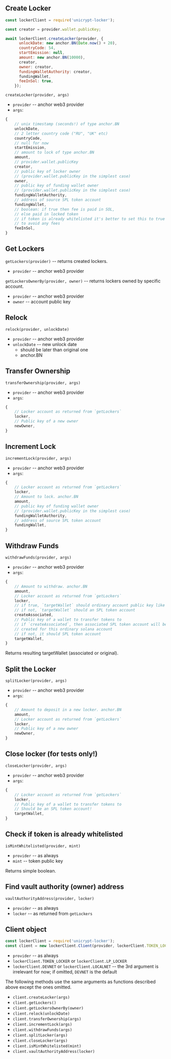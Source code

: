 ## Create Locker

```js
const lockerClient = require('unicrypt-locker');

const creator = provider.wallet.publicKey;

await lockerClient.createLocker(provider, {
      unlockDate: new anchor.BN(Date.now() + 20),
      countryCode: 54,
      startEmission: null,
      amount: new anchor.BN(10000),
      creator,
      owner: creator,
      fundingWalletAuthority: creator,
      fundingWallet,
      feeInSol: true,
    });
```

`createLocker(provider, args)`

* `provider` -- anchor web3 provider
* `args`:

```js
{
    // unix timestamp (seconds!) of type anchor.BN
    unlockDate,
    // 2 letter country code ("RU", "UK" etc)
    countryCode,
    // null for now
    startEmission,
    // amount to lock of type anchor.BN
    amount,
    // provider.wallet.publicKey
    creator,
    // public key of locker owner
    // (provider.wallet.publicKey in the simplest case)
    owner,
    // public key of funding wallet owner
    // (provider.wallet.publicKey in the simplest case)
    fundingWalletAuthority,
    // address of source SPL token account
    fundingWallet,
    // boolean: if true then fee is paid in SOL,
    // else paid in locked token
    // if token is already whitelisted it's better to set this to true
    // to avoid any fees
    feeInSol,
}
```

## Get Lockers

`getLockers(provider)` -- returns created lockers.

* `provider` -- anchor web3 provider

`getLockersOwnerBy(provider, owner)` -- returns lockers owned by specific account.

* `provider` -- anchor web3 provider
* `owner` -- account public key

## Relock

`relock(provider, unlockDate)`

* `provider` -- anchor web3 provider
* `unlockDate` -- new unlock date
    - should be later than original one
    - anchor.BN

## Transfer Ownership

`transferOwnership(provider, args)`

* `provider` -- anchor web3 provider
* `args`:

```js
{
    // Locker account as returned from `getLockers`
    locker,
    // Public key of a new owner
    newOwner,
}
```

## Increment Lock

`incrementLock(provider, args)`

* `provider` -- anchor web3 provider
* `args`:

```js
{
    // Locker account as returned from `getLockers`
    locker,
    // Amount to lock. anchor.BN
    amount,
    // public key of funding wallet owner
    // (provider.wallet.publicKey in the simplest case)
    fundingWalletAuthority,
    // address of source SPL token account
    fundingWallet,
}
```


## Withdraw Funds

`withdrawFunds(provider, args)`

* `provider` -- anchor web3 provider
* `args`:

```js
{
    // Amount to withdraw. anchor.BN
    amount,
    // Locker account as returned from `getLockers`
    locker,
    // if true, `targetWallet` should ordinary account public key like provider.wallet.publicKey
    // if not, `targetWallet` should an SPL token account
    createAssociated,
    // Public key of a wallet to transfer tokens to
    // if `createAssociated`, then associated SPL token account will be
    // created for this ordinary solana account
    // if not, it should SPL token account
    targetWallet,
}
```

Returns resulting targetWallet (associated or original).

## Split the Locker

`splitLocker(provider, args)`

* `provider` -- anchor web3 provider
* `args`:

```js
{
    // Amount to deposit in a new locker. anchor.BN
    amount,
    // Locker account as returned from `getLockers`
    locker,
    // Public key of a new owner
    newOwner,
}
```

## Close locker (for tests only!)

`closeLocker(provider, args)`

* `provider` -- anchor web3 provider
* `args`:

```js
{
    // Locker account as returned from `getLockers`
    locker,
    // Public key of a wallet to transfer tokens to
    // Should be an SPL token account!
    targetWallet,
}
```

## Check if token is already whitelisted

`isMintWhitelisted(provider, mint)`

* `provider` -- as always
* `mint` -- token public key

Returns simple boolean.

## Find vault authority (owner) address

`vaultAuthorityAddress(provider, locker)`

* `provider` -- as always
* `locker` -- as returned from `getLockers`

## Client object

```js
const lockerClient = require('unicrypt-locker');
const client = new lockerClient.Client(provider, lockerClient.TOKEN_LOCKER, lockerClient.DEVNET);
```

* `provider` -- as always
* `lockerClient.TOKEN_LOCKER` or `lockerClient.LP_LOCKER`
* `lockerClient.DEVNET` or `lockerClient.LOCALNET` -- the 3rd argument is irrelevant for now;
if omitted, `DEVNET` is the default

The following methods use the same arguments as functions described above except the ones omitted.

- `client.createLocker(args)`
- `client.getLockers()`
- `client.getLockersOwnerBy(owner)`
- `client.relock(unlockDate)`
- `client.transferOwnership(args)`
- `client.incrementLock(args)`
- `client.withdrawFunds(args)`
- `client.splitLocker(args)`
- `client.closeLocker(args)`
- `client.isMintWhitelisted(mint)`
- `client.vaultAuthorityAddress(locker)`
